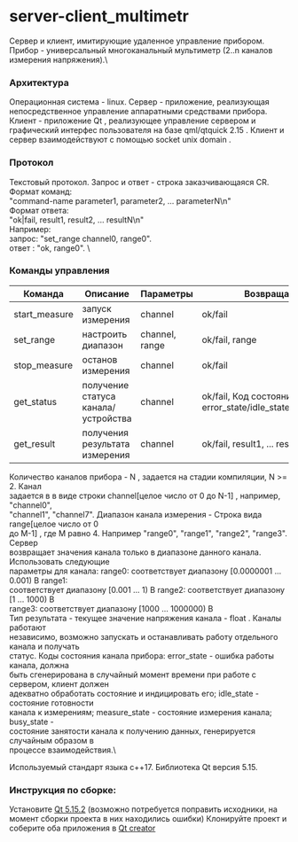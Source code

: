 # server-client_multimetr

Cервер и клиент, имитирующие удаленное управление прибором.\
Прибор - универсальный многоканальный мультиметр (2..n каналов измерения напряжения).\
### Архитектура

Операционная система - linux.
Сервер - приложение, реализующая непосредственное управление аппаратными средствами прибора.
Клиент - приложение Qt , реализующее управление сервером и графический интерфес
пользователя на базе qml/qtquick 2.15 . Клиент и сервер взаимодействуют с
помощью socket unix domain .

### Протокол 

Текстовый протокол. Запрос и ответ - строка заказчивающаяся CR.\
Формат команд:\
"command-name parameter1, parameter2, ... parameterN\n" \
Формат ответа: \
"ok|fail, result1, result2, ... resultN\n" \
Например: \
запрос: "set_range channel0, range0". \
ответ : "ok, range0". \

### Команды управления

|Команда|Описание|Параметры|Возвращаемый результат|
|-|-|-|-|
|start_measure|запуск измерения|channel|ok/fail|
|set_range|настроить диапазон|channel, range|ok/fail, range|
|stop_measure|останов измерения|channel|ok/fail|
|get_status|получение статуса канала/устройства|channel|ok/fail, Код состояния - error_state/idle_state/measure_state/busy_state;|
|get_result|получения результата измерения|channel|ok/fail, result1, ... resultN|

Количество каналов прибора - N , задается на стадии компиляции, N >= 2. Канал\
задается в в виде строки channel[целое число от 0 до N-1] , например, "channel0",\
"channel1", "channel7". Диапазон канала измерения - Строка вида range[целое число от 0\
до M-1] , где M равно 4. Например "range0", "range1", "range2", "range3". Сервер\
возвращает значения канала только в диапазоне данного канала. Использовать следующие\
параметры для канала: range0: соответствует диапазону [0.0000001 ... 0.001) В range1:\
соответствует диапазону [0.001 ... 1) В range2: соответствует диапазону [1 ... 1000) В\
range3: соответствует диапазону [1000 ... 1000000) В\
Тип результата - текущее значение напряжения канала - float . Каналы работают\
независимо, возможно запускать и останавливать работу отдельного канала и получать\
статус. Коды состояния канала прибора: error_state - ошибка работы канала, должна\
быть сгенерирована в случайный момент времени при работе с сервером, клиент должен\
адекватно обработать состояние и индицировать его; idle_state - состояние готовности\
канала к измерениям; measure_state - состояние измерения канала; busy_state -\
состояние занятости канала к получению данных, генерируется случайным образом в\
процессе взаимодействия.\

Используемый стандарт языка с++17. Библиотека Qt версия 5.15.

### Инструкция по сборке:

Установите [Qt 5.15.2](https://github.com/qt/qt5/tree/5.15.2) (возможно потребуется поправить исходники, на момент сборки проекта в них находились ошибки)
Клонируйте проект и соберите оба приложения в [Qt creator](https://github.com/qt-creator/qt-creator?ysclid=lfjfvafimd531962902)
